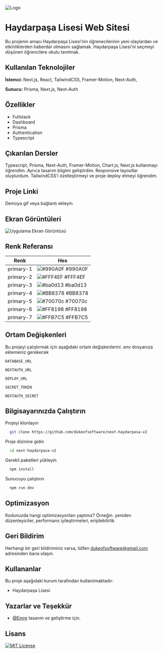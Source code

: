 ![Logo](https://i.ibb.co/0tq4g2B/logo.png)

# Haydarpaşa Lisesi Web Sitesi

Bu projenin amacı Haydarpaşa Lisesi'nin öğrenecilerinin yeni olaylardan ve etkinliklerden haberdar olmasını sağlamak. Haydarpaşa Lisesi'ni seçmeyi düşünen öğrencilere okulu tanıtmak.

## Kullanılan Teknolojiler

**İstemci:** Next.js, React, TailwindCSS, Framer-Motion, Next-Auth,

**Sunucu:** Prisma, Next.js, Next-Auth

## Özellikler

- Fullstack
- Dashboard
- Prisma
- Authentication
- Typescript

## Çıkarılan Dersler

Typescript, Prisma, Next-Auth, Framer-Motion, Chart.js, Next.js kullanmayı öğrendim. Ayrıca tasarım bilgimi geliştirdim. Responsive layoutlar oluşturdum. TailwindCSS'i özelleştirmeyi ve proje deploy etmeyi öğrendim.

## Proje Linki

Demoya gif veya bağlantı ekleyin

## Ekran Görüntüleri

![Uygulama Ekran Görüntüsü](https://via.placeholder.com/468x300?text=App+Screenshot+Here)

## Renk Referansı

| Renk      | Hex                                                              |
| --------- | ---------------------------------------------------------------- |
| primary-1 | ![#990A0F](https://via.placeholder.com/10/990A0F?text=+) #990A0F |
| primary-2 | ![#FFF4EF](https://via.placeholder.com/10/FFF4EF?text=+) #FFF4EF |
| primary-3 | ![#ba0d13](https://via.placeholder.com/10/ba0d13?text=+) #ba0d13 |
| primary-4 | ![#BB8378](https://via.placeholder.com/10/BB8378?text=+) #BB8378 |
| primary-5 | ![#70070c](https://via.placeholder.com/10/70070c?text=+) #70070c |
| primary-6 | ![#FF8198](https://via.placeholder.com/10/FF8198?text=+) #FF8198 |
| primary-7 | ![#FFB7C5](https://via.placeholder.com/10/FFB7C5?text=+) #FFB7C5 |

## Ortam Değişkenleri

Bu projeyi çalıştırmak için aşağıdaki ortam değişkenlerini .env dosyanıza eklemeniz gerekecek

`DATABASE_URL`

`NEXTAUTH_URL`

`DEPLOY_URL`

`SECRET_TOKEN`

`NEXTAUTH_SECRET`

## Bilgisayarınızda Çalıştırın

Projeyi klonlayın

```bash
  git clone https://github.com/dukeofsoftware/next-haydarpasa-v2
```

Proje dizinine gidin

```bash
  cd next-haydarpasa-v2
```

Gerekli paketleri yükleyin

```bash
  npm install
```

Sunucuyu çalıştırın

```bash
  npm run dev
```

## Optimizasyon

Kodunuzda hangi optimizasyonları yaptınız? Örneğin. yeniden düzenleyiciler, performans iyileştirmeleri, erişilebilirlik

## Geri Bildirim

Herhangi bir geri bildiriminiz varsa, lütfen dukeofsoftware@gmail.com adresinden bana ulaşın.

## Kullananlar

Bu proje aşağıdaki kurum tarafından kullanılmaktadır:

- Haydarpaşa Lisesi

## Yazarlar ve Teşekkür

- [@Emre](https://www.github.com/dukeofsoftware) tasarım ve geliştirme için.

## Lisans

[![MIT License](https://img.shields.io/badge/License-MIT-green.svg)](https://github.com/dukeofsoftware/next-haydarpasa-v2/blob/main/LICENSE.md/)
